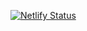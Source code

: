 [![Netlify Status](https://api.netlify.com/api/v1/badges/44c7d321-c8e7-4bae-b352-b0ccdd48ce45/deploy-status)](https://app.netlify.com/sites/css-layouts-example/deploys)